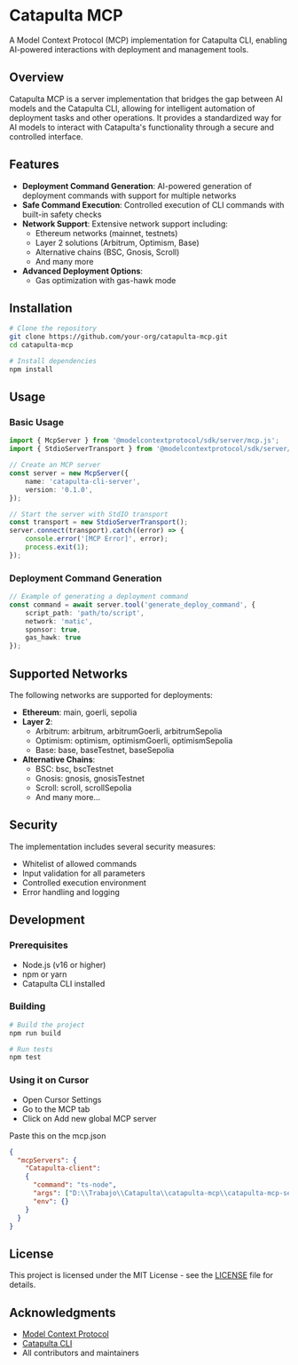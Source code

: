 # Catapulta MCP

A Model Context Protocol (MCP) implementation for Catapulta CLI, enabling AI-powered interactions with deployment and management tools.

## Overview

Catapulta MCP is a server implementation that bridges the gap between AI models and the Catapulta CLI, allowing for intelligent automation of deployment tasks and other operations. It provides a standardized way for AI models to interact with Catapulta's functionality through a secure and controlled interface.

## Features

- **Deployment Command Generation**: AI-powered generation of deployment commands with support for multiple networks
- **Safe Command Execution**: Controlled execution of CLI commands with built-in safety checks
- **Network Support**: Extensive network support including:
  - Ethereum networks (mainnet, testnets)
  - Layer 2 solutions (Arbitrum, Optimism, Base)
  - Alternative chains (BSC, Gnosis, Scroll)
  - And many more
- **Advanced Deployment Options**:
  - Gas optimization with gas-hawk mode

## Installation

```bash
# Clone the repository
git clone https://github.com/your-org/catapulta-mcp.git
cd catapulta-mcp

# Install dependencies
npm install
```

## Usage

### Basic Usage

```typescript
import { McpServer } from '@modelcontextprotocol/sdk/server/mcp.js';
import { StdioServerTransport } from '@modelcontextprotocol/sdk/server/stdio.js';

// Create an MCP server
const server = new McpServer({
    name: 'catapulta-cli-server',
    version: '0.1.0',
});

// Start the server with StdIO transport
const transport = new StdioServerTransport();
server.connect(transport).catch((error) => {
    console.error('[MCP Error]', error);
    process.exit(1);
});
```

### Deployment Command Generation

```typescript
// Example of generating a deployment command
const command = await server.tool('generate_deploy_command', {
    script_path: 'path/to/script',
    network: 'matic',
    sponsor: true,
    gas_hawk: true
});
```

## Supported Networks

The following networks are supported for deployments:

- **Ethereum**: main, goerli, sepolia
- **Layer 2**:
  - Arbitrum: arbitrum, arbitrumGoerli, arbitrumSepolia
  - Optimism: optimism, optimismGoerli, optimismSepolia
  - Base: base, baseTestnet, baseSepolia
- **Alternative Chains**:
  - BSC: bsc, bscTestnet
  - Gnosis: gnosis, gnosisTestnet
  - Scroll: scroll, scrollSepolia
  - And many more...

## Security

The implementation includes several security measures:

- Whitelist of allowed commands
- Input validation for all parameters
- Controlled execution environment
- Error handling and logging

## Development

### Prerequisites

- Node.js (v16 or higher)
- npm or yarn
- Catapulta CLI installed

### Building

```bash
# Build the project
npm run build

# Run tests
npm test
```

### Using it on Cursor

- Open Cursor Settings
- Go to the MCP tab
- Click on Add new global MCP server

Paste this on the mcp.json

```json
{
  "mcpServers": {
    "Catapulta-client":
    {
      "command": "ts-node",
      "args": ["D:\\Trabajo\\Catapulta\\catapulta-mcp\\catapulta-mcp-server.ts"],
      "env": {}
    }
  }
}
```


## License

This project is licensed under the MIT License - see the [LICENSE](LICENSE) file for details.

## Acknowledgments

- [Model Context Protocol](https://modelcontextprotocol.io)
- [Catapulta CLI](https://github.com/your-org/catapulta)
- All contributors and maintainers 